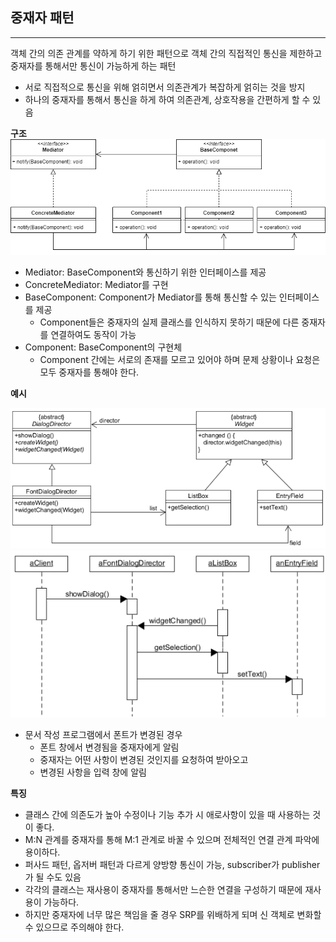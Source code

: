 ## 중재자 패턴

---

객체 간의 의존 관계를 약하게 하기 위한 패턴으로 객체 간의 직접적인 통신을 제한하고 중재자를 통해서만 통신이 가능하게 하는 패턴

- 서로 직접적으로 통신을 위해 얽히면서 의존관계가 복잡하게 얽히는 것을 방지
- 하나의 중재자를 통해서 통신을 하게 하여 의존관계, 상호작용을 간편하게 할 수 있음

**구조**
![구조](./images/download.png)
- Mediator: BaseComponent와 통신하기 위한 인터페이스를 제공
- ConcreteMediator: Mediator를 구현
- BaseComponent: Component가 Mediator를 통해 통신할 수 있는 인터페이스를 제공
    - Component들은 중재자의 실제 클래스를 인식하지 못하기 때문에 다른 중재자를 연결하여도 동작이 가능
- Component: BaseComponent의 구현체
    - Component 간에는 서로의 존재를 모르고 있어야 하며 문제 상황이나 요청은 모두 중재자를 통해야 한다.


**예시**

![예시1](./images/img1.daumcdn.png)
![예시2](./images/img1.daumcdn%201.png)
- 문서 작성 프로그램에서 폰트가 변경된 경우
    - 폰트 창에서 변경됨을 중재자에게 알림
    - 중재자는 어떤 사항이 변경된 것인지를 요청하여 받아오고
    - 변경된 사항을 입력 창에 알림

**특징**

- 클래스 간에 의존도가 높아 수정이나 기능 추가 시 애로사항이 있을 때 사용하는 것이 좋다.
- M:N 관계를 중재자를 통해 M:1 관계로 바꿀 수 있으며 전체적인 연결 관계 파악에 용이하다.
- 퍼사드 패턴, 옵저버 패턴과 다르게 양방향 통신이 가능, subscriber가 publisher가 될 수도 있음
- 각각의 클래스는 재사용이 중재자를 통해서만 느슨한 연결을 구성하기 때문에 재사용이 가능하다.
- 하지만 중재자에 너무 많은 책임을 줄 경우 SRP를 위배하게 되며 신 객체로 변화할 수 있으므로 주의해야 한다.